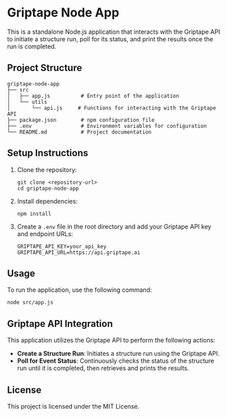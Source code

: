 # Griptape Node App

This is a standalone Node.js application that interacts with the Griptape API to initiate a structure run, poll for its status, and print the results once the run is completed.

## Project Structure

```
griptape-node-app
├── src
│   ├── app.js          # Entry point of the application
│   └── utils
│       └── api.js     # Functions for interacting with the Griptape API
├── package.json        # npm configuration file
├── .env                # Environment variables for configuration
└── README.md           # Project documentation
```

## Setup Instructions

1. Clone the repository:
   ```
   git clone <repository-url>
   cd griptape-node-app
   ```

2. Install dependencies:
   ```
   npm install
   ```

3. Create a `.env` file in the root directory and add your Griptape API key and endpoint URLs:
   ```
   GRIPTAPE_API_KEY=your_api_key
   GRIPTAPE_API_URL=https://api.griptape.ai
   ```

## Usage

To run the application, use the following command:
```
node src/app.js
```

## Griptape API Integration

This application utilizes the Griptape API to perform the following actions:

- **Create a Structure Run**: Initiates a structure run using the Griptape API.
- **Poll for Event Status**: Continuously checks the status of the structure run until it is completed, then retrieves and prints the results.

## License

This project is licensed under the MIT License.